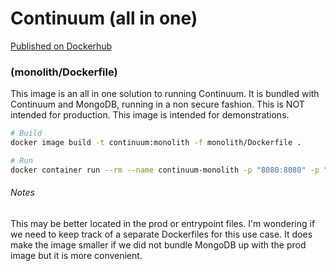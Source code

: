 # Continuum (all in one)
[Published on Dockerhub](https://hub.docker.com/r/agguzman/continuum/)

### (monolith/Dockerfile)

This image is an all  in one solution to running Continuum. It is bundled with
Continuum and MongoDB, running in a non secure fashion. This is NOT intended 
for production. This image is intended for demonstrations.

```bash
# Build
docker image build -t continuum:monolith -f monolith/Dockerfile .
```

```bash
# Run
docker container run --rm --name continuum-monolith -p "8080:8080" -p "8083:8083" continuum:monolith
```
 ###### Notes
This may be better located in the prod or entrypoint files. I'm wondering if 
we need to keep track of a separate Dockerfiles for this use case. It does 
make the image smaller if we did not bundle MongoDB up with the prod image but it 
is more convenient.
